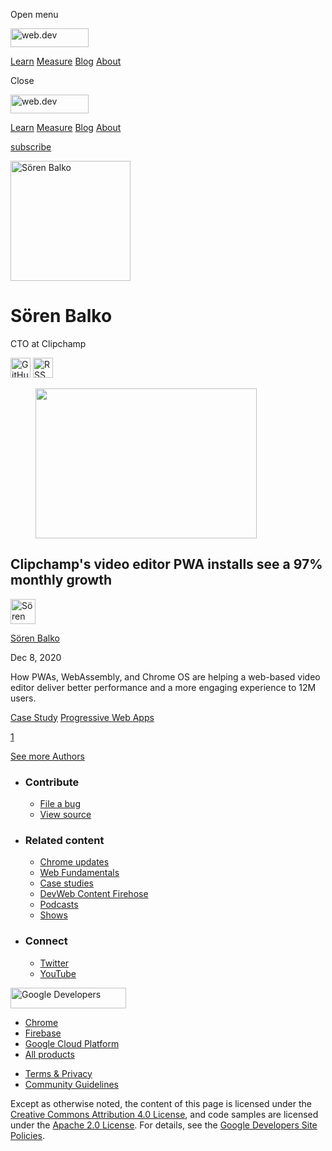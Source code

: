 <span class="w-tooltip w-tooltip--left">Open menu</span>

<a href="/" class="gc-analytics-event header-default__logo-link"><img src="/images/lockup.svg" alt="web.dev" class="header-default__logo" width="125" height="30" /></a>

<a href="/learn/" class="gc-analytics-event header-default__link">Learn</a> <a href="/measure/" class="gc-analytics-event header-default__link">Measure</a> <a href="/blog/" class="gc-analytics-event header-default__link">Blog</a> <a href="/about/" class="gc-analytics-event header-default__link">About</a>

<span class="w-tooltip">Close</span>

<a href="/" class="gc-analytics-event"><img src="/images/lockup.svg" alt="web.dev" class="drawer-default__logo" width="125" height="30" /></a>

<a href="/learn/" class="gc-analytics-event drawer-default__link">Learn</a> <a href="/measure/" class="gc-analytics-event drawer-default__link">Measure</a> <a href="/blog/" class="gc-analytics-event drawer-default__link">Blog</a> <a href="/about/" class="gc-analytics-event drawer-default__link">About</a>

<a href="/newsletter/" class="gc-analytics-event w-actions__fab w-actions__fab--subscribe"><span>subscribe</span></a>

<img src="https://web-dev.imgix.net/image/admin/H0Zvzmn5QMsTdTySkkpx.jpg?auto=format" alt="Sören Balko" class="w-author-page__image" sizes="(min-width: 481px) 192px, 128px" srcset="https://web-dev.imgix.net/image/admin/H0Zvzmn5QMsTdTySkkpx.jpg?auto=format&amp;w=128 128w, https://web-dev.imgix.net/image/admin/H0Zvzmn5QMsTdTySkkpx.jpg?auto=format&amp;w=146 146w, https://web-dev.imgix.net/image/admin/H0Zvzmn5QMsTdTySkkpx.jpg?auto=format&amp;w=166 166w, https://web-dev.imgix.net/image/admin/H0Zvzmn5QMsTdTySkkpx.jpg?auto=format&amp;w=190 190w, https://web-dev.imgix.net/image/admin/H0Zvzmn5QMsTdTySkkpx.jpg?auto=format&amp;w=216 216w, https://web-dev.imgix.net/image/admin/H0Zvzmn5QMsTdTySkkpx.jpg?auto=format&amp;w=246 246w, https://web-dev.imgix.net/image/admin/H0Zvzmn5QMsTdTySkkpx.jpg?auto=format&amp;w=281 281w, https://web-dev.imgix.net/image/admin/H0Zvzmn5QMsTdTySkkpx.jpg?auto=format&amp;w=320 320w, https://web-dev.imgix.net/image/admin/H0Zvzmn5QMsTdTySkkpx.jpg?auto=format&amp;w=365 365w, https://web-dev.imgix.net/image/admin/H0Zvzmn5QMsTdTySkkpx.jpg?auto=format&amp;w=384 384w" width="192" height="192" />

Sören Balko
===========

CTO at Clipchamp

<a href="https://github.com/sbalko" class="w-author-page__link"><img src="/images/icons/github.svg" alt="GitHub" class="w-author-page__icon" width="32" height="32" /></a> <a href="/authors/sorenbalko/feed.xml" class="w-author-page__link"><img src="/images/icons/rss.svg" alt="RSS Feed" class="w-author-page__icon" width="32" height="32" /></a>

<a href="/clipchamp/" class="w-card-base__link"></a>

<figure><img src="https://web-dev.imgix.net/image/admin/1tHJ6FI8tOIIgRocFkCm.jpg?auto=format&amp;fit=crop&amp;h=240&amp;w=354" class="w-card-base__image" sizes="(min-width: 354px) 354px, calc(100vw - 48px)" srcset="https://web-dev.imgix.net/image/admin/1tHJ6FI8tOIIgRocFkCm.jpg?fit=crop&amp;h=240&amp;w=354&amp;auto=format&amp;dpr=1&amp;q=75, https://web-dev.imgix.net/image/admin/1tHJ6FI8tOIIgRocFkCm.jpg?fit=crop&amp;h=240&amp;w=354&amp;auto=format&amp;dpr=2&amp;q=50 2x, https://web-dev.imgix.net/image/admin/1tHJ6FI8tOIIgRocFkCm.jpg?fit=crop&amp;h=240&amp;w=354&amp;auto=format&amp;dpr=3&amp;q=35 3x, https://web-dev.imgix.net/image/admin/1tHJ6FI8tOIIgRocFkCm.jpg?fit=crop&amp;h=240&amp;w=354&amp;auto=format&amp;dpr=4&amp;q=23 4x, https://web-dev.imgix.net/image/admin/1tHJ6FI8tOIIgRocFkCm.jpg?fit=crop&amp;h=240&amp;w=354&amp;auto=format&amp;dpr=5&amp;q=20 5x" width="354" height="240" /></figure>

<a href="/clipchamp/" class="w-card-base__link"></a>

Clipchamp's video editor PWA installs see a 97% monthly growth
--------------------------------------------------------------

[<img src="https://web-dev.imgix.net/image/admin/H0Zvzmn5QMsTdTySkkpx.jpg?auto=format&amp;fit=crop&amp;h=40&amp;w=40" alt="Sören Balko" class="w-author__image w-author__image--small" sizes="(min-width: 40px) 40px, calc(100vw - 48px)" srcset="https://web-dev.imgix.net/image/admin/H0Zvzmn5QMsTdTySkkpx.jpg?fit=crop&amp;h=40&amp;w=40&amp;auto=format&amp;dpr=1&amp;q=75, https://web-dev.imgix.net/image/admin/H0Zvzmn5QMsTdTySkkpx.jpg?fit=crop&amp;h=40&amp;w=40&amp;auto=format&amp;dpr=2&amp;q=50 2x, https://web-dev.imgix.net/image/admin/H0Zvzmn5QMsTdTySkkpx.jpg?fit=crop&amp;h=40&amp;w=40&amp;auto=format&amp;dpr=3&amp;q=35 3x, https://web-dev.imgix.net/image/admin/H0Zvzmn5QMsTdTySkkpx.jpg?fit=crop&amp;h=40&amp;w=40&amp;auto=format&amp;dpr=4&amp;q=23 4x, https://web-dev.imgix.net/image/admin/H0Zvzmn5QMsTdTySkkpx.jpg?fit=crop&amp;h=40&amp;w=40&amp;auto=format&amp;dpr=5&amp;q=20 5x" width="40" height="40" />](/authors/sorenbalko/)

<span class="w-author__name"><a href="/authors/sorenbalko/" class="w-author__name-link">Sören Balko</a></span>

Dec 8, 2020

<a href="/clipchamp/" class="w-card-base__link"></a>

How PWAs, WebAssembly, and Chrome OS are helping a web-based video editor deliver better performance and a more engaging experience to 12M users.

<a href="/tags/case-study/" class="w-chip">Case Study</a> <a href="/tags/progressive-web-apps/" class="w-chip">Progressive Web Apps</a>

<a href="/authors/sorenbalko/" class="w-pagination__link w-pagination__link--active">1</a>

<a href="/authors" class="w-button">See more Authors</a>

-   ### Contribute

    -   <a href="https://github.com/GoogleChrome/web.dev/issues/new?assignees=&amp;labels=bug&amp;template=bug_report.md&amp;title=" class="w-footer__linkbox-link">File a bug</a>
    -   <a href="https://github.com/googlechrome/web.dev" class="w-footer__linkbox-link">View source</a>

-   ### Related content

    -   <a href="https://blog.chromium.org/" class="w-footer__linkbox-link">Chrome updates</a>
    -   <a href="https://developers.google.com/web/" class="w-footer__linkbox-link">Web Fundamentals</a>
    -   <a href="https://developers.google.com/web/showcase/" class="w-footer__linkbox-link">Case studies</a>
    -   <a href="https://devwebfeed.appspot.com/" class="w-footer__linkbox-link">DevWeb Content Firehose</a>
    -   <a href="/podcasts/" class="w-footer__linkbox-link">Podcasts</a>
    -   <a href="/shows/" class="w-footer__linkbox-link">Shows</a>

-   ### Connect

    -   <a href="https://www.twitter.com/ChromiumDev" class="w-footer__linkbox-link">Twitter</a>
    -   <a href="https://www.youtube.com/user/ChromeDevelopers" class="w-footer__linkbox-link">YouTube</a>

<a href="https://developers.google.com/" class="w-footer__utility-logo-link"><img src="/images/lockup-color.png" alt="Google Developers" class="w-footer__utility-logo" width="185" height="33" /></a>

-   <a href="https://developer.chrome.com/" class="w-footer__utility-link">Chrome</a>
-   <a href="https://firebase.google.com/" class="w-footer__utility-link">Firebase</a>
-   <a href="https://cloud.google.com/" class="w-footer__utility-link">Google Cloud Platform</a>
-   <a href="https://developers.google.com/products" class="w-footer__utility-link">All products</a>

<!-- -->

-   <a href="https://policies.google.com/" class="w-footer__utility-link">Terms &amp; Privacy</a>
-   <a href="/community-guidelines/" class="w-footer__utility-link">Community Guidelines</a>

Except as otherwise noted, the content of this page is licensed under the [Creative Commons Attribution 4.0 License](https://creativecommons.org/licenses/by/4.0/), and code samples are licensed under the [Apache 2.0 License](https://www.apache.org/licenses/LICENSE-2.0). For details, see the [Google Developers Site Policies](https://developers.google.com/terms/site-policies).

